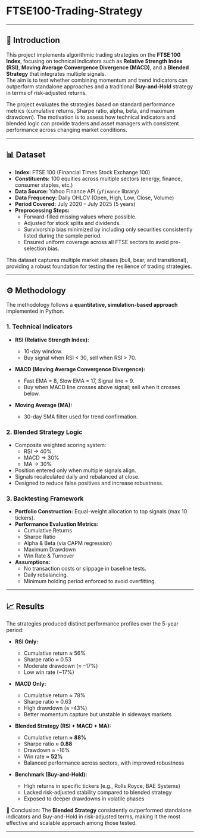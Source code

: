 # FTSE100-Trading-Strategy  

---

## 📌 Introduction
This project implements algorithmic trading strategies on the **FTSE 100 Index**, focusing on technical indicators such as **Relative Strength Index (RSI)**, **Moving Average Convergence Divergence (MACD)**, and a **Blended Strategy** that integrates multiple signals.  
The aim is to test whether combining momentum and trend indicators can outperform standalone approaches and a traditional **Buy-and-Hold** strategy in terms of risk-adjusted returns.  

The project evaluates the strategies based on standard performance metrics (cumulative returns, Sharpe ratio, alpha, beta, and maximum drawdown). The motivation is to assess how technical indicators and blended logic can provide traders and asset managers with consistent performance across changing market conditions.  

---

## 📊 Dataset
- **Index:** FTSE 100 (Financial Times Stock Exchange 100)  
- **Constituents:** 100 equities across multiple sectors (energy, finance, consumer staples, etc.)  
- **Data Source:** Yahoo Finance API (`yfinance` library)  
- **Data Frequency:** Daily OHLCV (Open, High, Low, Close, Volume)  
- **Period Covered:** July 2020 – July 2025 (5 years)  
- **Preprocessing Steps:**  
  - Forward-filled missing values where possible.  
  - Adjusted for stock splits and dividends.  
  - Survivorship bias minimized by including only securities consistently listed during the sample period.  
  - Ensured uniform coverage across all FTSE sectors to avoid pre-selection bias.  

This dataset captures multiple market phases (bull, bear, and transitional), providing a robust foundation for testing the resilience of trading strategies.  

---

## ⚙️ Methodology
The methodology follows a **quantitative, simulation-based approach** implemented in Python.  

### 1. Technical Indicators
- **RSI (Relative Strength Index):**  
  - 10-day window.  
  - Buy signal when RSI < 30, sell when RSI > 70.  

- **MACD (Moving Average Convergence Divergence):**  
  - Fast EMA = 8, Slow EMA = 17, Signal line = 9.  
  - Buy when MACD line crosses above signal; sell when it crosses below.  

- **Moving Average (MA):**  
  - 30-day SMA filter used for trend confirmation.  

### 2. Blended Strategy Logic
- Composite weighted scoring system:  
  - RSI → 40%  
  - MACD → 30%  
  - MA → 30%  
- Position entered only when multiple signals align.  
- Signals recalculated daily and rebalanced at close.  
- Designed to reduce false positives and increase robustness.  

### 3. Backtesting Framework
- **Portfolio Construction:** Equal-weight allocation to top signals (max 10 tickers).  
- **Performance Evaluation Metrics:**  
  - Cumulative Returns  
  - Sharpe Ratio  
  - Alpha & Beta (via CAPM regression)  
  - Maximum Drawdown  
  - Win Rate & Turnover  
- **Assumptions:**  
  - No transaction costs or slippage in baseline tests.  
  - Daily rebalancing.  
  - Minimum holding period enforced to avoid overfitting.  

---

## 📈 Results
The strategies produced distinct performance profiles over the 5-year period:  

- **RSI Only:**  
  - Cumulative return ≈ 56%  
  - Sharpe ratio ≈ 0.53  
  - Moderate drawdown (≈ –17%)  
  - Low win rate (~17%)  

- **MACD Only:**  
  - Cumulative return ≈ 78%  
  - Sharpe ratio ≈ 0.63  
  - High drawdown (≈ –43%)  
  - Better momentum capture but unstable in sideways markets  

- **Blended Strategy (RSI + MACD + MA):**  
  - Cumulative return ≈ **88%**  
  - Sharpe ratio ≈ **0.88**  
  - Drawdown ≈ –16%  
  - Win rate ≈ **52%**  
  - Balanced performance across sectors, with improved robustness  

- **Benchmark (Buy-and-Hold):**  
  - High returns in specific tickers (e.g., Rolls Royce, BAE Systems)  
  - Lacked risk-adjusted stability compared to blended strategy  
  - Exposed to deeper drawdowns in volatile phases  

📌 Conclusion: The **Blended Strategy** consistently outperformed standalone indicators and Buy-and-Hold in risk-adjusted terms, making it the most effective and scalable approach among those tested.  

---
